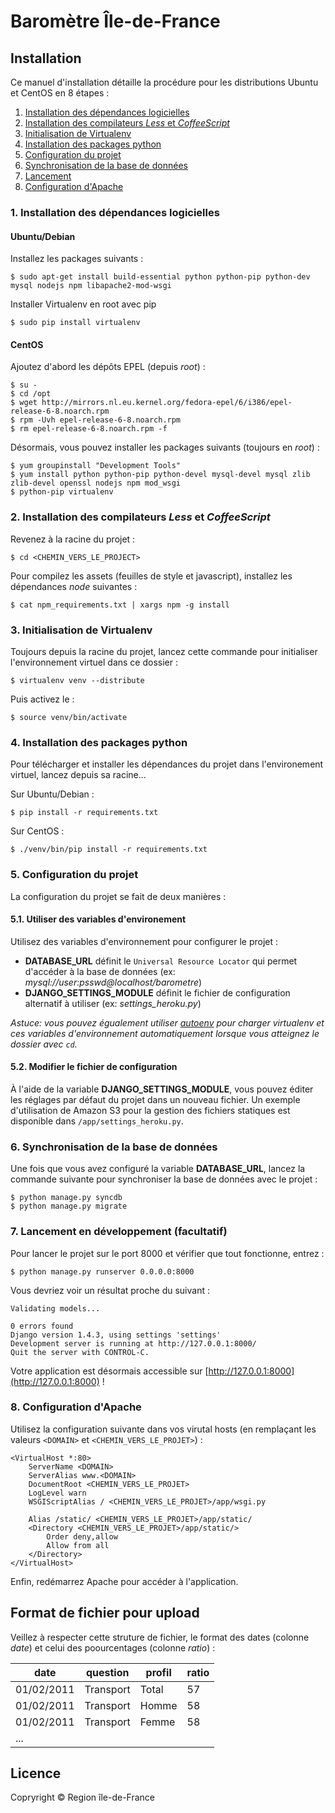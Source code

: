 # Baromètre Île-de-France

## Installation

Ce manuel d'installation détaille la procédure pour les distributions Ubuntu et CentOS en 8 étapes :

1. [Installation des dépendances logicielles](#1-installation-des-dpndances-logicielles)
1. [Installation des compilateurs *Less* et *CoffeeScript*](#2-installation-des-compilateurs-less-et-coffeescript)
1. [Initialisation de Virtualenv](#3-initialisation-de-virtualenv)
1. [Installation des packages python](#4-installation-des-packages-python)
1. [Configuration du projet](#5-configuration-du-projet)
1. [Synchronisation de la base de données](#6-synchronisation-de-la-base-de-donnes)
1. [Lancement](#7-lancement-en-dveloppement-facultatif)
1. [Configuration d'Apache](#8-configuration-dapache)


### 1. Installation des dépendances logicielles

#### Ubuntu/Debian
Installez les packages suivants :

    $ sudo apt-get install build-essential python python-pip python-dev mysql nodejs npm libapache2-mod-wsgi
    
Installer Virtualenv en root avec pip

    $ sudo pip install virtualenv
    
#### CentOS
Ajoutez d'abord les dépôts EPEL (depuis *root*) :

    $ su -
    $ cd /opt
    $ wget http://mirrors.nl.eu.kernel.org/fedora-epel/6/i386/epel-release-6-8.noarch.rpm
    $ rpm -Uvh epel-release-6-8.noarch.rpm
    $ rm epel-release-6-8.noarch.rpm -f

Désormais, vous pouvez installer les packages suivants (toujours en *root*) :

    $ yum groupinstall "Development Tools"
    $ yum install python python-pip python-devel mysql-devel mysql zlib zlib-devel openssl nodejs npm mod_wsgi
    $ python-pip virtualenv
    
    
### 2. Installation des compilateurs *Less* et *CoffeeScript*

Revenez à la racine du projet :
    
    $ cd <CHEMIN_VERS_LE_PROJECT>

Pour compilez les assets (feuilles de style et javascript), installez les dépendances *node* suivantes :

    $ cat npm_requirements.txt | xargs npm -g install

### 3. Initialisation de Virtualenv
Toujours depuis la racine du projet, lancez cette commande pour initialiser l'environnement virtuel dans ce dossier :

    $ virtualenv venv --distribute

Puis activez le :
    
    $ source venv/bin/activate


### 4. Installation des packages python
Pour télécharger et installer les dépendances du projet dans l'environement virtuel, lancez depuis sa racine...

Sur Ubuntu/Debian :

    $ pip install -r requirements.txt

Sur CentOS :

    $ ./venv/bin/pip install -r requirements.txt


### 5. Configuration du projet
La configuration du projet se fait de deux manières :

#### 5.1. Utiliser des variables d'environement 
Utilisez des variables d'environnement pour configurer le projet :

* **DATABASE_URL** définit le `Universal Resource Locator` qui permet d'accéder à la base de données (ex: *mysql://user:psswd@localhost/barometre*)
* **DJANGO\_SETTINGS\_MODULE** définit le fichier de configuration alternatif à utiliser (ex: *settings_heroku.py*)

*Astuce: vous pouvez égualement utiliser [autoenv](https://github.com/kennethreitz/autoenv) pour charger virtualenv et ces variables d'environnement automatiquement lorsque vous atteignez le dossier avec `cd`.*

#### 5.2. Modifier le fichier de configuration
À l'aide de la variable **DJANGO\_SETTINGS\_MODULE**, vous pouvez éditer les réglages par défaut du projet dans un nouveau fichier. Un exemple d'utilisation de Amazon S3 pour la gestion des fichiers statiques est disponible dans `/app/settings_heroku.py`.

### 6. Synchronisation de la base de données
Une fois que vous avez configuré la variable **DATABASE_URL**, lancez la commande suivante pour synchroniser la base de données avec le projet :

    $ python manage.py syncdb
    $ python manage.py migrate

### 7. Lancement en développement (facultatif)
Pour lancer le projet sur le port 8000 et vérifier que tout fonctionne, entrez :

    $ python manage.py runserver 0.0.0.0:8000

Vous devriez voir un résultat proche du suivant :

    Validating models...

    0 errors found
    Django version 1.4.3, using settings 'settings'
    Development server is running at http://127.0.0.1:8000/
    Quit the server with CONTROL-C.

Votre application est désormais accessible sur [http://127.0.0.1:8000](http://127.0.0.1:8000) !

### 8. Configuration d'Apache

Utilisez la configuration suivante dans vos virutal hosts (en remplaçant les valeurs ```<DOMAIN>``` et ```<CHEMIN_VERS_LE_PROJET>```) :

    <VirtualHost *:80>
        ServerName <DOMAIN>
        ServerAlias www.<DOMAIN>
        DocumentRoot <CHEMIN_VERS_LE_PROJET>
        LogLevel warn
        WSGIScriptAlias / <CHEMIN_VERS_LE_PROJET>/app/wsgi.py

        Alias /static/ <CHEMIN_VERS_LE_PROJET>/app/static/
        <Directory <CHEMIN_VERS_LE_PROJET>/app/static/>
            Order deny,allow
            Allow from all
        </Directory>
    </VirtualHost>

Enfin, redémarrez Apache pour accéder à l'application.


## Format de fichier pour upload

Veillez à respecter cette struture de fichier, le format des dates (colonne *date*) et celui des poourcentages (colonne *ratio*) :

date | question | profil |ratio
--- | --- | --- | ---
01/02/2011 | Transport | Total | 57
01/02/2011 | Transport | Homme | 58
01/02/2011 | Transport | Femme | 58
... |

## Licence
Copryright © Region île-de-France
